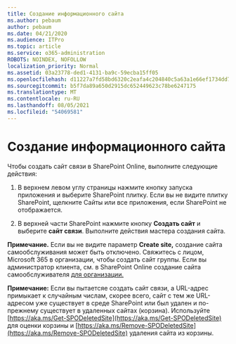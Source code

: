 ```yaml
---
title: Создание информационного сайта
ms.author: pebaum
author: pebaum
ms.date: 04/21/2020
ms.audience: ITPro
ms.topic: article
ms.service: o365-administration
ROBOTS: NOINDEX, NOFOLLOW
localization_priority: Normal
ms.assetid: 03a23778-ded1-4131-ba9c-59ecba15ff05
ms.openlocfilehash: d11227a7fd58bd6320c2eafa4c204840c5a63a1e66ef1734dd781a3c1c0d3131
ms.sourcegitcommit: b5f7da89a650d2915dc652449623c78be6247175
ms.translationtype: MT
ms.contentlocale: ru-RU
ms.lasthandoff: 08/05/2021
ms.locfileid: "54069581"
---
```

# <a name="create-a-communication-site"></a>Создание информационного сайта

Чтобы создать сайт связи в SharePoint Online, выполните следующие действия: 
  
1. В верхнем левом углу страницы нажмите кнопку запуска приложения и выберите SharePoint плитку. Если вы не видите плитку SharePoint, щелкните  Сайты или все приложения, если SharePoint не отображается.  
    
2. В верхней части SharePoint нажмите кнопку **Создать сайт** и выберите **сайт связи**. Выполните действия мастера создания сайта. 
    
 **Примечание.** Если вы не видите параметр **Create site,** создание сайта самообслуживания может быть отключено. Свяжитесь с лицом, Microsoft 365 в организации, чтобы создать сайт группы. Если вы администратор клиента, см. в SharePoint Online создание сайта самообслуживателя [для организации.](https://go.microsoft.com/fwlink/?linkid=2018780)
  
 **Примечание:** Если вы пытаетсяе создать сайт связи, а URL-адрес примыкает к случайным числам, скорее всего, сайт с тем же URL-адресом уже существует в среде SharePoint или был удален и по-прежнему существует в удаленных сайтах (корзина). Используйте [https://aka.ms/Get-SPODeletedSite](https://aka.ms/Get-SPODeletedSite) для оценки корзины и [https://aka.ms/Remove-SPODeletedSite](https://aka.ms/Remove-SPODeletedSite) удаления сайта из корзины. 
  

